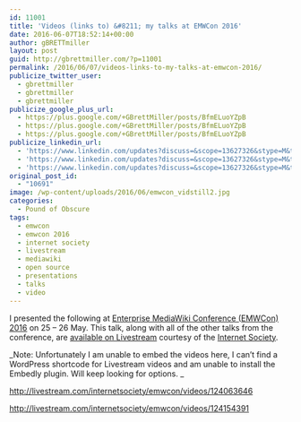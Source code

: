 ```yaml
---
id: 11001
title: 'Videos (links to) &#8211; my talks at EMWCon 2016'
date: 2016-06-07T18:52:14+00:00
author: gBRETTmiller
layout: post
guid: http://gbrettmiller.com/?p=11001
permalink: /2016/06/07/videos-links-to-my-talks-at-emwcon-2016/
publicize_twitter_user:
  - gbrettmiller
  - gbrettmiller
  - gbrettmiller
publicize_google_plus_url:
  - https://plus.google.com/+GBrettMiller/posts/BfmELuoYZpB
  - https://plus.google.com/+GBrettMiller/posts/BfmELuoYZpB
  - https://plus.google.com/+GBrettMiller/posts/BfmELuoYZpB
publicize_linkedin_url:
  - 'https://www.linkedin.com/updates?discuss=&scope=13627326&stype=M&topic=6146096305543401472&type=U&a=umkp'
  - 'https://www.linkedin.com/updates?discuss=&scope=13627326&stype=M&topic=6146096305543401472&type=U&a=umkp'
  - 'https://www.linkedin.com/updates?discuss=&scope=13627326&stype=M&topic=6146096305543401472&type=U&a=umkp'
original_post_id:
  - "10691"
image: /wp-content/uploads/2016/06/emwcon_vidstill2.jpg
categories:
  - Pound of Obscure
tags:
  - emwcon
  - emwcon 2016
  - internet society
  - livestream
  - mediawiki
  - open source
  - presentations
  - talks
  - video
---
```

I presented the following at [Enterprise MediaWiki Conference (EMWCon) 2016](https://www.mediawiki.org/wiki/EMWCon_Spring_2016) on 25 &#8211; 26 May. This talk, along with all of the other talks from the conference, are [available on Livestream](http://livestream.com/internetsociety/emwcon/) courtesy of the [Internet Society](http://www.internetsociety.org).

_Note: Unfortunately I am unable to embed the videos here, I can&#8217;t find a WordPress shortcode for Livestream videos and am unable to install the Embedly plugin. Will keep looking for options. _

http://livestream.com/internetsociety/emwcon/videos/124063646

http://livestream.com/internetsociety/emwcon/videos/124154391

&nbsp;

&nbsp;